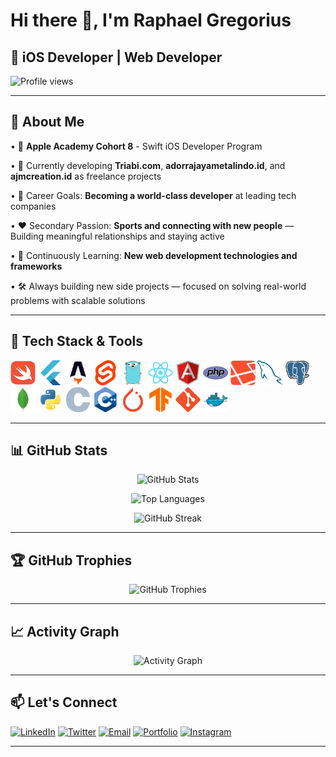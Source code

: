 # Hi there 👋, I'm Raphael Gregorius

## 🚀 iOS Developer | Web Developer

![Profile views](https://komarev.com/ghpvc/?username=Regieh&color=blue)

---

## 🚀 About Me

• 🍎 **Apple Academy Cohort 8** - Swift iOS Developer Program

• 🔨 Currently developing **Triabi.com**, **adorrajayametalindo.id**, and **ajmcreation.id** as freelance projects

• 🎯 Career Goals: **Becoming a world-class developer** at leading tech companies

• ❤️ Secondary Passion: **Sports and connecting with new people** — Building meaningful relationships and staying active

• 🧠 Continuously Learning: **New web development technologies and frameworks**

• 🛠️ Always building new side projects — focused on solving real-world problems with scalable solutions

---

## 🧰 Tech Stack & Tools

<!-- Your Complete Tech Stack (Most Recent First) -->
<p align="left">
<!-- Mobile Development -->
<img src="https://raw.githubusercontent.com/devicons/devicon/master/icons/swift/swift-original.svg" alt="swift" width="40" height="40"/>
<img src="https://raw.githubusercontent.com/devicons/devicon/master/icons/flutter/flutter-original.svg" alt="flutter" width="40" height="40"/>

<!-- Modern Frontend -->
<img src="https://raw.githubusercontent.com/devicons/devicon/master/icons/astro/astro-original.svg" alt="astro" width="40" height="40"/>
<img src="https://raw.githubusercontent.com/devicons/devicon/master/icons/svelte/svelte-original.svg" alt="svelte" width="40" height="40"/>

<!-- Backend & Systems -->
<img src="https://raw.githubusercontent.com/devicons/devicon/master/icons/go/go-original.svg" alt="golang" width="40" height="40"/>

<!-- Frontend Frameworks -->
<img src="https://raw.githubusercontent.com/devicons/devicon/master/icons/react/react-original.svg" alt="react" width="40" height="40"/>
<img src="https://raw.githubusercontent.com/devicons/devicon/master/icons/angularjs/angularjs-original.svg" alt="angular" width="40" height="40"/>

<!-- Backend Web -->
<img src="https://raw.githubusercontent.com/devicons/devicon/master/icons/php/php-original.svg" alt="php" width="40" height="40"/>
<img src="https://raw.githubusercontent.com/devicons/devicon/master/icons/laravel/laravel-plain.svg" alt="laravel" width="40" height="40"/>

<!-- Databases -->
<img src="https://raw.githubusercontent.com/devicons/devicon/master/icons/mysql/mysql-original.svg" alt="mysql" width="40" height="40"/>
<img src="https://raw.githubusercontent.com/devicons/devicon/master/icons/postgresql/postgresql-original.svg" alt="postgresql" width="40" height="40"/>
<img src="https://raw.githubusercontent.com/devicons/devicon/master/icons/mongodb/mongodb-original.svg" alt="mongodb" width="40" height="40"/>

<!-- Programming Languages -->
<img src="https://raw.githubusercontent.com/devicons/devicon/master/icons/python/python-original.svg" alt="python" width="40" height="40"/>
<img src="https://raw.githubusercontent.com/devicons/devicon/master/icons/c/c-original.svg" alt="c" width="40" height="40"/>
<img src="https://raw.githubusercontent.com/devicons/devicon/master/icons/cplusplus/cplusplus-original.svg" alt="cplusplus" width="40" height="40"/>

<!-- AI/ML -->
<img src="https://raw.githubusercontent.com/devicons/devicon/master/icons/pytorch/pytorch-original.svg" alt="pytorch" width="40" height="40"/>
<img src="https://raw.githubusercontent.com/devicons/devicon/master/icons/tensorflow/tensorflow-original.svg" alt="tensorflow" width="40" height="40"/>

<!-- Tools -->
<img src="https://raw.githubusercontent.com/devicons/devicon/master/icons/git/git-original.svg" alt="git" width="40" height="40"/>
<img src="https://raw.githubusercontent.com/devicons/devicon/master/icons/docker/docker-original.svg" alt="docker" width="40" height="40"/>
</p>

---

## 📊 GitHub Stats

<p align="center">
  <img src="https://github-readme-stats.vercel.app/api?username=Regieh&show_icons=true&theme=dark&hide_border=true" alt="GitHub Stats" />
</p>

<p align="center">
  <img src="https://github-readme-stats.vercel.app/api/top-langs/?username=Regieh&layout=compact&theme=dark&hide_border=true" alt="Top Languages" />
</p>

<p align="center">
  <img src="https://github-readme-streak-stats.herokuapp.com/?user=Regieh&theme=dark&hide_border=true" alt="GitHub Streak" />
</p>

---

## 🏆 GitHub Trophies

<p align="center">
  <img src="https://github-profile-trophy.vercel.app/?username=Regieh&theme=darkhub&no-frame=true&margin-w=15" alt="GitHub Trophies" />
</p>

---

## 📈 Activity Graph

<p align="center">
  <img src="https://github-readme-activity-graph.vercel.app/graph?username=Regieh&theme=react-dark&hide_border=true" alt="Activity Graph" />
</p>

---

## 📫 Let's Connect

<p align="left">
<a href="[LINKEDIN_URL]" target="_blank"><img src="https://img.shields.io/badge/-LinkedIn-0077B5?style=for-the-badge&logo=linkedin&logoColor=white" alt="LinkedIn"/></a>
<a href="[TWITTER_URL]" target="_blank"><img src="https://img.shields.io/badge/-Twitter-1DA1F2?style=for-the-badge&logo=twitter&logoColor=white" alt="Twitter"/></a>
<a href="mailto:[YOUR_EMAIL]"><img src="https://img.shields.io/badge/-Email-D14836?style=for-the-badge&logo=gmail&logoColor=white" alt="Email"/></a>
<a href="[PORTFOLIO_URL]" target="_blank"><img src="https://img.shields.io/badge/-Portfolio-000000?style=for-the-badge&logo=react&logoColor=white" alt="Portfolio"/></a>
<a href="[INSTAGRAM_URL]" target="_blank"><img src="https://img.shields.io/badge/-Instagram-E4405F?style=for-the-badge&logo=instagram&logoColor=white" alt="Instagram"/></a>
</p>

---
